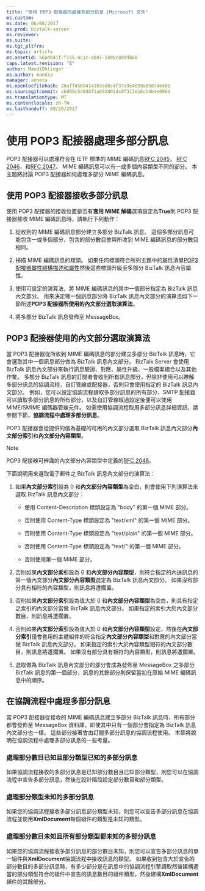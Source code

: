```yaml
---
title: "使用 POP3 配接器的處理多部分訊息 |Microsoft 文件"
ms.custom: 
ms.date: 06/08/2017
ms.prod: biztalk-server
ms.reviewer: 
ms.suite: 
ms.tgt_pltfrm: 
ms.topic: article
ms.assetid: 56ad041f-f155-4c1c-ab87-1405c80d9b68
caps.latest.revision: "6"
author: MandiOhlinger
ms.author: mandia
manager: anneta
ms.openlocfilehash: 26aff4569414103ad8c4f37a9e4699a85874e481
ms.sourcegitcommit: cb908c540d8f1a692d01dc8f313e16cb4b4e696d
ms.translationtype: MT
ms.contentlocale: zh-TW
ms.lasthandoff: 09/20/2017
---
```

# <a name="processing-multi-part-messages-with-the-pop3-adapter"></a>使用 POP3 配接器處理多部分訊息
POP3 配接器可以處理符合在 IETF 標準的 MIME 編碼訊息[RFC 2045](http://go.microsoft.com/fwlink/?LinkId=58810)， [RFC 2046](http://go.microsoft.com/fwlink/?LinkId=58811)，和[RFC 2047](http://go.microsoft.com/fwlink/?LinkId=58812)。 MIME 編碼訊息可以有一或多個內容類型不同的部分。 本主題將討論 POP3 配接器如何處理多部分 MIME 編碼訊息。  
  
## <a name="receiving-multi-part-messages-with-the-pop3-adapter"></a>使用 POP3 配接器接收多部分訊息  
 使用 POP3 配接器的接收位置是否有**套用 MIME 解碼**選項設定為**True**則 POP3 配接器接收 MIME 編碼訊息時，請執行下列動作：  
  
1.  從收到的 MIME 編碼訊息部分建立多部分 BizTalk 訊息。 這個多部分訊息可能包含一或多個部分，包含的部分數目會與所收到 MIME 編碼訊息的部分數目相同。  
  
2.  掃描 MIME 編碼訊息的標頭。 如果任何標頭符合所列主題中的屬性清單[POP3 配接器屬性結構描述和屬性](../core/pop3-adapter-property-schema-and-properties.md)然後這些標頭升級至多部分 BizTalk 訊息內容屬性。  
  
3.  使用可設定的演算法，將 MIME 編碼訊息的其中一個部分指定為 BizTalk 訊息內文部分。 用來決定哪一個訊息部分將 BizTalk 訊息內文部分的演算法如下一節所述**POP3 配接器所使用的內文部分選取演算法**。  
  
4.  將多部分 BizTalk 訊息發佈至 MessageBox。  
  
## <a name="body-part-selection-algorithm-used-by-the-pop3-adapter"></a>POP3 配接器使用的內文部分選取演算法  
 當 POP3 配接器從所收到 MIME 編碼訊息的部分建立多部分 BizTalk 訊息時，它會選取其中一個訊息部分做為 BizTalk 訊息內文部分。 BizTalk Server 會使用 BizTalk 訊息內文部分來執行訊息驗證、對應、屬性升級、一般檔案組合以及其他作業。 多部分 BizTalk 訊息的訂閱者會收到所有訊息部分，但除非使用可以瞭解多部分訊息的協調流程、自訂管線或配接器，否則只會使用指定的 BizTalk 訊息內文部分。 例如，您可以設定協調流程讀取多部分訊息的所有部分、SMTP 配接器可以讀取多部分訊息的所有部分，以及自訂管線經過設定後便可以使用 MIME/SMIME 編碼器管線元件。 如需使用協調流程取用多部分訊息詳細資訊，請參閱下節，**協調流程中處理多部分訊息**。  
  
 POP3 配接器會從提供的值為基礎的可用的內文部分選取 BizTalk 訊息內文部分**內文部分索引**和**內文部分內容類型**。  
  
> [!NOTE]
>  POP3 配接器可辨識的內文部分內容類型中定義的[RFC 2046](http://go.microsoft.com/fwlink/?LinkId=119569)。  
  
 下面說明用來選取電子郵件之 BizTalk 訊息內文部分的演算法：  
  
1.  如果**內文部分索引**設為 0 和**內文部分內容類型**為空白，則會使用下列演算法來選取 BizTalk 訊息內文部分：  
  
    -   使用 Content-Description 標頭設定為 "body" 的第一個 MIME 部分。  
  
    -   否則使用 Content-Type 標頭設定為 "text/xml" 的第一個 MIME 部分。  
  
    -   否則使用 Content-Type 標頭設定為 "text/plain" 的第一個 MIME 部分。  
  
    -   否則使用 Content-Type 標頭設定為 "text/" 的第一個 MIME 部分。  
  
    -   否則使用第一個 MIME 部分。  
  
2.  否則如果**內文部分索引**設為 0 和**內文部分內容類型**，則符合指定的內送訊息的第一個內文部分**內文部分內容類型**選定為 BizTalk 訊息內文部分。 如果沒有部分具有相符的內容類型，則訊息將遭擱置。  
  
3.  否則如果**內文部分索引**設為值大於 0 和**內文部分內容類型**為空白，則具有指定之索引的內文部分當做 BizTalk 訊息內文部分。 如果指定的索引大於內文部分數目，則訊息將遭擱置。  
  
4.  否則如果**內文部分索引**設為值大於 0 和**內文部分內容類型**設定，然後在**內文部分索引**僅會套用的主體組件的符合指定**內文部分內容類型**和對應的內文部分當做 BizTalk 訊息內文部分。 如果指定的索引大於內容類型相符的內文部分數目，則訊息將遭擱置。 如果沒有部分具有相符的內容類型，則訊息將遭擱置。  
  
5.  選取做為 BizTalk 訊息內文部分的部分會成為發佈至 MessageBox 之多部分 BizTalk 訊息的第一個部分，訊息的其餘部分則保留當初在原始 MIME 編碼訊息中的順序。  
  
## <a name="processing-multi-part-messages-in-orchestrations"></a>在協調流程中處理多部分訊息  
 當 POP3 配接器從接收的 MIME 編碼訊息建立多部分 BizTalk 訊息時，所有部分都會發佈至 MessageBox 資料庫，即使其中只有一個部分會指定為 BizTalk 訊息內文部分也一樣。 這些部分接著會由訂閱多部分訊息的協調流程使用。 本節將說明在協調流程中處理多部分訊息的一些考量。  
  
### <a name="processing-multi-part-messages-with-a-known-number-of-parts-and-known-part-types"></a>處理部分數目已知且部分類型已知的多部分訊息  
 如果協調流程接收的多部分訊息是已知部分數目且已知部分類型，則您可以在協調流程中宣告多部分訊息，然後在設計階段設定部分數目和部分類型。  
  
### <a name="processing-multi-part-messages-with-unknown-part-types"></a>處理部分類型未知的多部分訊息  
 如果您的協調流程接收多部分訊息部分類型未知，則您可以宣告多部分訊息在協調流程並使用**XmlDocument**每個組件的類型是未知的類型。  
  
### <a name="processing-multi-part-messages-with-an-unknown-number-of-parts-and-all-of-the-part-types-are-unknown"></a>處理部分數目未知且所有部分類型都未知的多部分訊息  
 如果您的協調流程接收多部分訊息的部分數目未知，則您可以宣告多部分訊息的單一組件與**XmlDocument**協調流程中接收訊息的類型。 如果收到包含大於宣告的部分數目的多部分訊息時，有多少部分是在訊息中的協調流程引擎讀取然後建構適當的部分類型符合的組件中宣告的訊息數目的組件類型，然後建構**XmlDocument**組件的其餘部分。